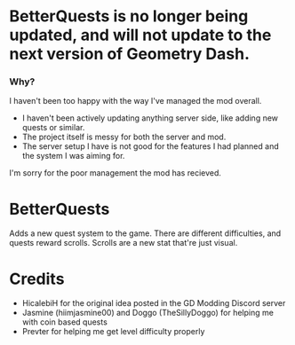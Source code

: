 # BetterQuests is no longer being updated, and will not update to the next version of Geometry Dash.

### Why?

I haven't been too happy with the way I've managed the mod overall.
- I haven't been actively updating anything server side, like adding new quests or similar.
- The project itself is messy for both the server and mod.
- The server setup I have is not good for the features I had planned and the system I was aiming for.

I'm sorry for the poor management the mod has recieved.

# BetterQuests

Adds a new quest system to the game. There are different difficulties, and quests reward scrolls. Scrolls are a new stat that're just visual.

# Credits

- HicalebiH for the original idea posted in the GD Modding Discord server
- Jasmine (hiimjasmine00) and Doggo (TheSillyDoggo) for helping me with coin based quests
- Prevter for helping me get level difficulty properly
